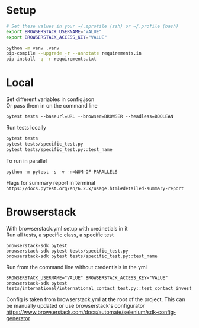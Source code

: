 # Setup
``` bash
# Set these values in your ~/.zprofile (zsh) or ~/.profile (bash)
export BROWSERSTACK_USERNAME="VALUE"
export BROWSERSTACK_ACCESS_KEY="VALUE"

python -m venv .venv
pip-compile --upgrade -r --annotate requirements.in
pip install -q -r requirements.txt
```

# Local
Set different variables in config.json  
Or pass them in on the command line
```
pytest tests --baseurl=URL --browser=BROWSER --headless=BOOLEAN
```

Run tests locally
``` bash
pytest tests  
pytest tests/specific_test.py
pytest tests/specific_test.py::test_name
```
To run in parallel
```
python -m pytest -s -v -n=NUM-OF-PARALLELS
```
Flags for summary report in terminal `https://docs.pytest.org/en/6.2.x/usage.html#detailed-summary-report`

# Browserstack
With browserstack.yml setup with crednetials in it  
Run all tests, a specific class, a specific test  
```
browserstack-sdk pytest
browserstack-sdk pytest tests/specific_test.py
browserstack-sdk pytest tests/specific_test.py::test_name
```
Run from the command line without credentials in the yml  
```
BROWSERSTACK_USERNAME="VALUE" BROWSERSTACK_ACCESS_KEY="VALUE" browserstack-sdk pytest tests/international/international_contact_test.py::test_contact_invest_success
```  
Config is taken from browserstack.yml at the root of the project. This can be manually updated or use browserstack's configurator https://www.browserstack.com/docs/automate/selenium/sdk-config-generator